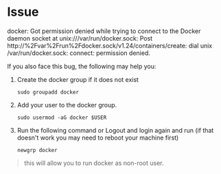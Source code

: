# Issue

docker: Got permission denied while trying to connect to the Docker daemon socket at unix:///var/run/docker.sock: Post http://%2Fvar%2Frun%2Fdocker.sock/v1.24/containers/create: dial unix /var/run/docker.sock: connect: permission denied.


If you also face this bug, the following may help you:

1. Create the docker group if it does not exist

    `sudo groupadd docker`

1. Add your user to the docker group.

    `sudo usermod -aG docker $USER`

1. Run the following command or Logout and login again and run (if that doesn't work you may need to reboot your machine first)

    `newgrp docker`

<blockquote>
this will allow you to run docker as non-root user.
</blockquote>
